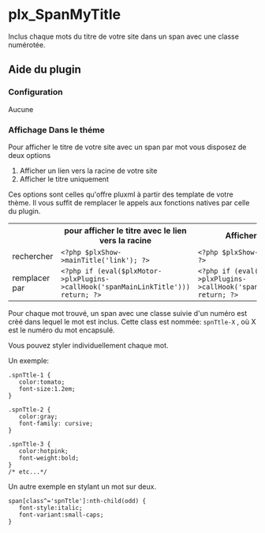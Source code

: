 # plx_SpanMyTitle
Inclus chaque mots du titre de votre site dans un span avec une classe numérotée.

<h2>Aide du plugin</h2>
	
<h3>Configuration</h3>
  <p>Aucune</p>
<h3>Affichage Dans le théme</h3>
  <p>Pour afficher le titre de votre site avec un span par mot vous disposez de deux options </p>
  <ol><li>Afficher un lien vers la racine de votre site</li>
    <li>Afficher le titre uniquement  </li>
  </ol>
  <p>Ces options sont celles qu'offre pluxml à partir des template de votre thème. Il vous suffit de remplacer le appels aux fonctions natives par celle du plugin.</p>

  <table>
    <tr><td></td><th>pour afficher le titre avec le lien vers la racine</th><th>Afficher le titre</th></tr>
    <tr><td>rechercher</td><td><code>&lt;?php $plxShow->mainTitle('link'); ?></code></td><td><code>&lt;?php $plxShow->mainTitle(); ?></code></td></tr>
    <tr><td>remplacer par</td> <td><code>&lt;?php if (eval($plxMotor->plxPlugins->callHook('spanMainLinkTitle'))) return; ?></code></td> <td> <code>&lt;?php if (eval($plxMotor->plxPlugins->callHook('spanMainTitle'))) return; ?></code></td></tr>
  </table>
  
  Pour chaque mot trouvé, un span avec une classe suivie d'un numéro est crèé dans lequel le mot est inclus. Cette class est nommée:  `spnTtle-X` , où X est le numéro du mot encapsulé.
  
  Vous pouvez styler individuellement chaque mot.
  
  Un exemple:
  ```
  .spnTtle-1 {
     color:tomato;
     font-size:1.2em;
  }
  
  .spnTtle-2 {
     color:gray;
     font-family: cursive;
  }

  .spnTtle-3 {
     color:hotpink;
     font-weight:bold;
  }
  /* etc...*/
  
  ```
  
  Un autre exemple en stylant un mot sur deux.
  ```
  span[class^='spnTtle']:nth-child(odd) {
     font-style:italic;
     font-variant:small-caps;
  }
  
  ```
  
